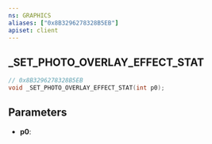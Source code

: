 ```yaml
---
ns: GRAPHICS
aliases: ["0x8B3296278328B5EB"]
apiset: client
---
```

## _SET_PHOTO_OVERLAY_EFFECT_STAT

```c
// 0x8B3296278328B5EB
void _SET_PHOTO_OVERLAY_EFFECT_STAT(int p0);
```


## Parameters
* **p0**: